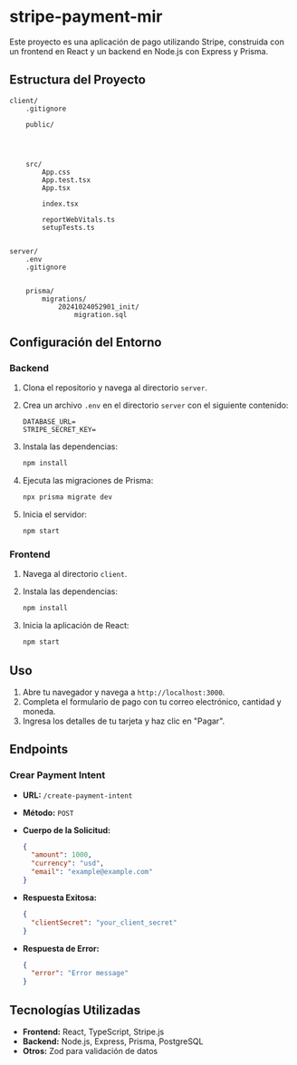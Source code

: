 # stripe-payment-mir

Este proyecto es una aplicación de pago utilizando Stripe, construida con un frontend en React y un backend en Node.js con Express y Prisma.

## Estructura del Proyecto

````plaintext
client/
    .gitignore

    public/




    src/
        App.css
        App.test.tsx
        App.tsx

        index.tsx

        reportWebVitals.ts
        setupTests.ts


server/
    .env
    .gitignore


    prisma/
        migrations/
            20241024052901_init/
                migration.sql

````


## Configuración del Entorno

### Backend

1. Clona el repositorio y navega al directorio `server`.
2. Crea un archivo `.env` en el directorio `server` con el siguiente contenido:

    ```env
    DATABASE_URL=
    STRIPE_SECRET_KEY=
    ```

3. Instala las dependencias:

    ```sh
    npm install
    ```

4. Ejecuta las migraciones de Prisma:

    ```sh
    npx prisma migrate dev
    ```

5. Inicia el servidor:

    ```sh
    npm start
    ```

### Frontend

1. Navega al directorio `client`.
2. Instala las dependencias:

    ```sh
    npm install
    ```

3. Inicia la aplicación de React:

    ```sh
    npm start
    ```

## Uso

1. Abre tu navegador y navega a `http://localhost:3000`.
2. Completa el formulario de pago con tu correo electrónico, cantidad y moneda.
3. Ingresa los detalles de tu tarjeta y haz clic en "Pagar".

## Endpoints

### Crear Payment Intent

- **URL:** `/create-payment-intent`
- **Método:** `POST`
- **Cuerpo de la Solicitud:**

    ```json
    {
      "amount": 1000,
      "currency": "usd",
      "email": "example@example.com"
    }
    ```

- **Respuesta Exitosa:**

    ```json
    {
      "clientSecret": "your_client_secret"
    }
    ```

- **Respuesta de Error:**

    ```json
    {
      "error": "Error message"
    }
    ```

## Tecnologías Utilizadas

- **Frontend:** React, TypeScript, Stripe.js
- **Backend:** Node.js, Express, Prisma, PostgreSQL
- **Otros:** Zod para validación de datos
